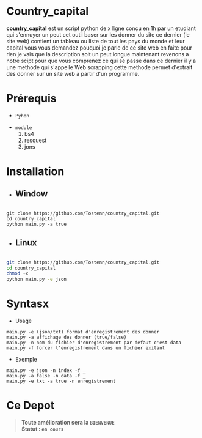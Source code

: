 # Country_capital
**country_capital** est un script python de x ligne conçu en 1h par un etudiant qui s'ennuyer un peut cet outil baser sur les donner du site ce dernier (le site web) contient un tableau ou liste de tout les pays du monde et leur capital vous vous demandez pouquoi je parle de ce site web en faite pour rien je vais que la description soit un peut longue maintenant revenons a notre scipt pour que vous comprenez ce qui se passe dans ce dernier il y a une methode qui s'appelle Web scrapping cette methode permet d'extrait des donner sur un site web à partir d'un programme.

# Prérequis
+ `Pyhon`
- `module`
  1. bs4
  2. resquest
  3. jons
  
  

# Installation
+ ## Window
```window

git clone https://github.com/Tostenn/country_capital.git
cd country_capital
python main.py -a true
```
+ ## Linux 
```bash

git clone https://github.com/Tostenn/country_capital.git
cd country_capital
chmod +x
python main.py -e json
```
# Syntasx
+ Usage
```
main.py -e (json/txt) format d'enregistrement des donner
main.py -a affichage des donner (true/false)
main.py -n nom du fichier d'enregistrement par defaut c'est data
main.py -f forcer l'enregistrement dans un fichier exitant
```

+ Exemple
```
main.py -e json -n index -f _
main.py -a false -n data -f _
main.py -e txt -a true -n enregistrement
```
# **Ce Depot**

> **__Toute amélioration sera la `BIENVENUE`__** <br>
> **Statut : `en cours`**
